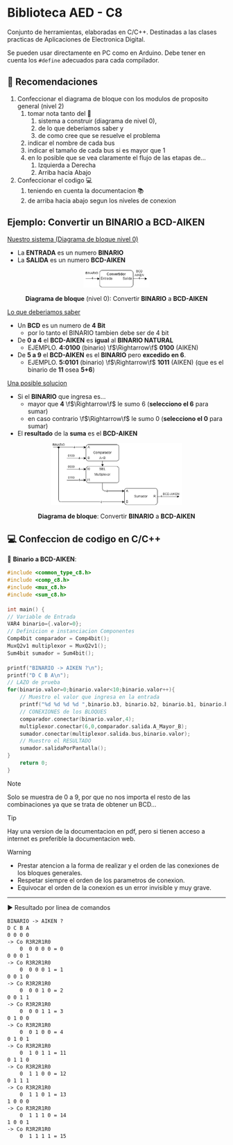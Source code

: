 # Biblioteca AED - C8

Conjunto de herramientas, elaboradas en C/C++. Destinadas a las clases practicas de Aplicaciones de Electronica Digital. 

Se pueden usar directamente en PC como en Arduino. Debe tener en cuenta los `#define` adecuados para cada compilador.

## :speech_balloon: Recomendaciones

1. Confeccionar el diagrama de bloque con los modulos de proposito general (nivel 2)
   1. tomar nota tanto del :pencil:
      1. sistema a construir (diagrama de nivel 0), 
      2. de lo que deberiamos saber y 
      3. de como cree que se resuelve el problema
   2. indicar el nombre de cada bus
   3. indicar el tamaño de cada bus si es mayor que 1
   4. en lo posible que se vea claramente el flujo de las etapas de...
      1. Izquierda a Derecha
      2. Arriba hacia Abajo
2. Confeccionar el codigo :computer:
   1. teniendo en cuenta la documentacion :books:
   2. de arriba hacia abajo segun los niveles de conexion

## Ejemplo: Convertir un **BINARIO** a **BCD-AIKEN**

<u>Nuestro sistema (Diagrama de bloque nivel 0)</u>
* La **ENTRADA** es un numero **BINARIO**
* La **SALIDA** es un numero **BCD-AIKEN**

<center>

<img width="30%" src="bloque0.png" />

**Diagrama de bloque** (nivel 0): Convertir **BINARIO** a **BCD-AIKEN**
</center>

<u>Lo que deberiamos saber</u>
* Un **BCD** es un numero de **4 Bit**
  * por lo tanto el BINARIO tambien debe ser de 4 bit
* De **0 a 4** el **BCD-AIKEN** es **igual** al **BINARIO NATURAL**
  * EJEMPLO. **4:0100** (binario) \f$\Rightarrow\f$ **0100** (AIKEN)
* De **5 a 9** el **BCD-AIKEN** es el **BINARIO** pero **excedido en 6**.
  * EJEMPLO. **5:0101** (binario) \f$\Rightarrow\f$ **1011** (AIKEN) (que es el binario de **11** osea **5+6**)

<u>Una posible solucion</u>
* Si el **BINARIO** que ingresa es...
  * mayor que **4** \f$\Rightarrow\f$ le sumo 6 (**selecciono el 6** para sumar)
  * en caso contrario \f$\Rightarrow\f$ le sumo 0 (**selecciono el 0** para sumar)
* El **resultado** de la **suma** es el **BCD-AIKEN**


<center>


<img width="60%" src="bintoaiken.png" />

<!-- ![](bintoaiken.png){html: width=60%} -->


**Diagrama de bloque**: Convertir **BINARIO** a **BCD-AIKEN**


</center>


## :computer: Confeccion de codigo en **C/C++**

:floppy_disk: **Binario a BCD-AIKEN**:

```C
#include <common_type_c8.h>
#include <comp_c8.h>
#include <mux_c8.h>
#include <sum_c8.h>

int main() {
// Variable de Entrada
VAR4 binario={.valor=0};
// Definicion e instanciacion Componentes
Comp4bit comparador = Comp4bit();
MuxQ2v1 multiplexor = MuxQ2v1();
Sum4bit sumador = Sum4bit();

printf("BINARIO -> AIKEN ?\n");
printf("D C B A\n");
// LAZO de prueba
for(binario.valor=0;binario.valor<10;binario.valor++){
    // Muestro el valor que ingresa en la entrada
    printf("%d %d %d %d ",binario.b3, binario.b2, binario.b1, binario.b0);
    // CONEXIONES de los BLOQUES
    comparador.conectar(binario.valor,4);
    multiplexor.conectar(6,0,comparador.salida.A_Mayor_B);
    sumador.conectar(multiplexor.salida.bus,binario.valor);
    // Muestro el RESULTADO
    sumador.salidaPorPantalla();
}
    return 0;
}
```

> [!NOTE]  
> Solo se muestra de 0 a 9, por que no nos importa el resto de las
> combinaciones ya que se trata de obtener un BCD...

> [!TIP]
> Hay una version de la documentacion en pdf, pero si tienen acceso
> a internet es preferible la documentacion web.

> [!WARNING]  
> * Prestar atencion a la forma de realizar y el orden de las 
> conexiones de los bloques generales.
> * Respetar siempre el orden de los parametros de conexion.
> * Equivocar el orden de la conexion es un error invisible y muy grave.

---

:arrow_forward: Resultado por linea de comandos

```
BINARIO -> AIKEN ?
D C B A
0 0 0 0
-> Co R3R2R1R0
    0  0 0 0 0 = 0
0 0 0 1
-> Co R3R2R1R0
    0  0 0 0 1 = 1
0 0 1 0
-> Co R3R2R1R0
    0  0 0 1 0 = 2
0 0 1 1
-> Co R3R2R1R0
    0  0 0 1 1 = 3
0 1 0 0
-> Co R3R2R1R0
    0  0 1 0 0 = 4
0 1 0 1
-> Co R3R2R1R0
    0  1 0 1 1 = 11
0 1 1 0
-> Co R3R2R1R0
    0  1 1 0 0 = 12
0 1 1 1
-> Co R3R2R1R0
    0  1 1 0 1 = 13
1 0 0 0
-> Co R3R2R1R0
    0  1 1 1 0 = 14
1 0 0 1
-> Co R3R2R1R0
    0  1 1 1 1 = 15
```